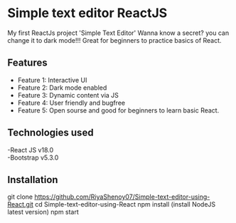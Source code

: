 # Simple text editor ReactJS
My first ReactJs project 'Simple Text Editor'
Wanna know a secret? you can change it to dark mode!!!
Great for beginners to practice basics of React.

## Features
- Feature 1: Interactive UI
- Feature 2: Dark mode enabled
- Feature 3: Dynamic content via JS
- Feature 4: User friendly and bugfree
- Feature 5: Open sourse and good for beginners to learn basic React.

## Technologies used
-React JS v18.0
<br>
-Bootstrap v5.3.0

## Installation 
git clone
https://github.com/RiyaShenoy07/Simple-text-editor-using-React.git
cd Simple-text-editor-using-React
npm install  (install NodeJS latest version)
npm start
